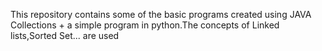 This repository contains some of the basic programs created using JAVA Collections + a simple program in python.The concepts of Linked lists,Sorted Set... are used
